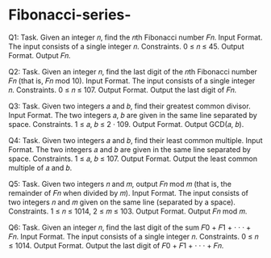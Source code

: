 # Fibonacci-series-

Q1: Task. Given an integer 𝑛, find the 𝑛th Fibonacci number 𝐹𝑛.
    Input Format. The input consists of a single integer 𝑛.
    Constraints. 0 ≤ 𝑛 ≤ 45.
    Output Format. Output 𝐹𝑛.
    
Q2: Task. Given an integer 𝑛, find the last digit of the 𝑛th Fibonacci number 𝐹𝑛 (that is, 𝐹𝑛 mod 10).
    Input Format. The input consists of a single integer 𝑛.
    Constraints. 0 ≤ 𝑛 ≤ 107.
    Output Format. Output the last digit of 𝐹𝑛.

Q3: Task. Given two integers 𝑎 and 𝑏, find their greatest common divisor.
    Input Format. The two integers 𝑎, 𝑏 are given in the same line separated by space.
    Constraints. 1 ≤ 𝑎, 𝑏 ≤ 2 · 109.
    Output Format. Output GCD(𝑎, 𝑏).
    
Q4: Task. Given two integers 𝑎 and 𝑏, find their least common multiple.
    Input Format. The two integers 𝑎 and 𝑏 are given in the same line separated by space.
    Constraints. 1 ≤ 𝑎, 𝑏 ≤ 107.
    Output Format. Output the least common multiple of 𝑎 and 𝑏.

Q5: Task. Given two integers 𝑛 and 𝑚, output 𝐹𝑛 mod 𝑚 (that is, the remainder of 𝐹𝑛 when divided by 𝑚).
    Input Format. The input consists of two integers 𝑛 and 𝑚 given on the same line (separated by a space).
    Constraints. 1 ≤ 𝑛 ≤ 1014, 2 ≤ 𝑚 ≤ 103.
    Output Format. Output 𝐹𝑛 mod 𝑚.
   
Q6: Task. Given an integer 𝑛, find the last digit of the sum 𝐹0 + 𝐹1 + · · · + 𝐹𝑛.
    Input Format. The input consists of a single integer 𝑛.
    Constraints. 0 ≤ 𝑛 ≤ 1014.
    Output Format. Output the last digit of 𝐹0 + 𝐹1 + · · · + 𝐹𝑛.
